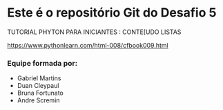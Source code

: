  # Este é o repositório Git do Desafio 5

TUTORIAL PHYTON PARA INICIANTES : CONTE[UDO LISTAS


https://www.pythonlearn.com/html-008/cfbook009.html
 
 ### Equipe formada por:
  * Gabriel Martins
  * Duan Cleypaul
  * Bruna Fortunato
  * Andre Scremin
